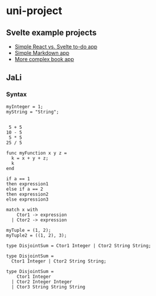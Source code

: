 # uni-project

## Svelte example projects

* [Simple React vs. Svelte to-do app](https://medium.com/javascript-in-plain-english/i-created-the-exact-same-app-in-react-and-svelte-here-are-the-differences-c0bd2cc9b3f8)
* [Simple Markdown app](https://snipcart.com/blog/svelte-js-framework-tutorial)
* [More complex book app](https://blog.logrocket.com/how-to-build-a-simple-svelte-js-app/)

## JaLi

### Syntax

```
myInteger = 1;
myString = "String";


 5 + 5
10 - 5
 5 * 5
25 / 5

func myFunction x y z =
  k = x + y + z;
  k
end

if a == 1
then expression1
else if a == 2
then expression2
else expression3

match x with
    Ctor1 -> expression
  | Ctor2 -> expression

myTuple = (1, 2);
myTuple2 = ((1, 2), 3);

type DisjointSum = Ctor1 Integer | Ctor2 String String;

type DisjointSum =
  Ctor1 Integer | Ctor2 String String;

type DisjointSum =
    Ctor1 Integer
  | Ctor2 Integer Integer
  | Ctor3 String String String
```
